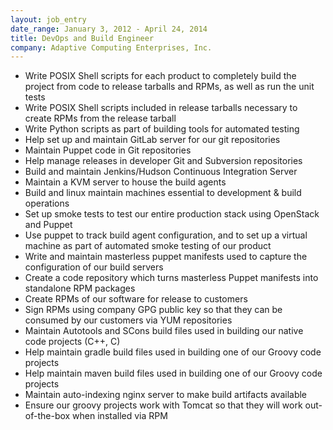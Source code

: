 ```yaml
---
layout: job_entry
date_range: January 3, 2012 - April 24, 2014
title: DevOps and Build Engineer
company: Adaptive Computing Enterprises, Inc.
---
```

* Write POSIX Shell scripts for each product to completely build the project from code to release tarballs and RPMs, as well as run the unit tests
* Write POSIX Shell scripts included in release tarballs necessary to create RPMs from the release tarball
* Write Python scripts as part of building tools for automated testing
* Help set up and maintain GitLab server for our git repositories
* Maintain Puppet code in Git repositories
* Help manage releases in developer Git and Subversion repositories
* Build and maintain Jenkins/Hudson Continuous Integration Server
* Maintain a KVM server to house the build agents
* Build and linux maintain machines essential to development & build operations
* Set up smoke tests to test our entire production stack using OpenStack and Puppet
* Use puppet to track build agent configuration, and to set up a virtual machine as part of automated smoke testing of our product
* Write and maintain masterless puppet manifests used to capture the configuration of our build servers
* Create a code repository which turns masterless Puppet manifests into standalone RPM packages
* Create RPMs of our software for release to customers
* Sign RPMs using company GPG public key so that they can be consumed by our customers via YUM repositories
* Maintain Autotools and SCons build files used in building our native code projects (C++, C)
* Help maintain gradle build files used in building one of our Groovy code projects
* Help maintain maven build files used in building one of our Groovy code projects
* Maintain auto-indexing nginx server to make build artifacts available
* Ensure our groovy projects work with Tomcat so that they will work out-of-the-box when installed via RPM
